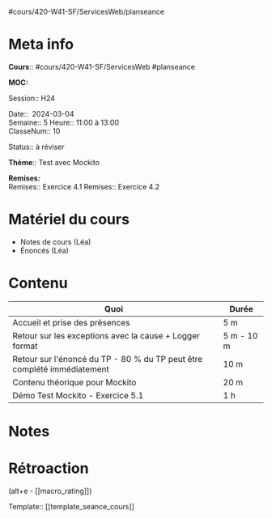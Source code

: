 #cours/420-W41-SF/ServicesWeb/planseance
# Meta info

**Cours**:: #cours/420-W41-SF/ServicesWeb #planseance

**MOC:** 

Session:: H24

Date::  2024-03-04  
Semaine:: 5
Heure:: 11:00 à 13:00  
ClasseNum:: 10

Status::  <span class="chip to-review">à réviser</span> 

**Thème**:: Test avec Mockito

**Remises:**  
Remises:: Exercice 4.1
Remises:: Exercice 4.2

# Matériel du cours
* Notes de cours (Léa)
* Énoncés (Léa)
# Contenu
| Quoi                                                                    | Durée      |
| ----------------------------------------------------------------------- | ---------- |
| Accueil et prise des présences                                          | 5 m        |
| Retour sur les exceptions avec la cause + Logger format                 | 5 m - 10 m |
| Retour sur l'énoncé du TP - 80 % du TP peut être complété immédiatement | 10 m       |
| Contenu théorique pour Mockito                                          | 20 m       |
| Démo Test Mockito - Exercice 5.1                                        | 1 h        |

# Notes

# Rétroaction
(alt+e - [[macro_rating]])

Template:: [[template_seance_cours]]